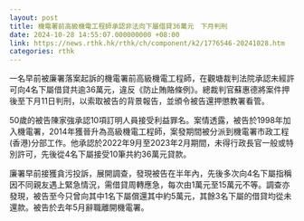 ```yaml
---
layout: post
title: 機電署前高級機電工程師承認非法向下屬借貸36萬元　下月判刑
date: 2024-10-28 14:55:07.000000000 +08:00
link: https://news.rthk.hk/rthk/ch/component/k2/1776546-20241028.htm
categories: rthk
---
```


一名早前被廉署落案起訴的機電署前高級機電工程師，在觀塘裁判法院承認未經許可向4名下屬借貸共逾36萬元，違反《防止賄賂條例》。總裁判官蘇惠德將案件押後至下月11日判刑，以索取被告的背景報告，並頒令被告還押懲教署看管。

50歲的被告陳家強承認10項訂明人員接受利益罪名。案情透露，被告於1998年加入機電署，2014年獲晉升為高級機電工程師，案發期間被分派到機電署市政工程(香港)分部工作。他承認於2022年9月至2023年2月期間，未得行政長官一般或特別許可，先後從4名下屬接受10筆共約36萬元貸款。

廉署早前接獲貪污投訴，展開調查，發現被告在半年內，先後多次向4名下屬指稱因不同親友遇上緊急情況，需借貸周轉應急，每次由1萬元至15萬元不等。調查亦發現，被告至今只曾向其中1名下屬償還其中約5萬元，其餘3名下屬的借貸均從未還款。被告於去年5月辭職離開機電署。

